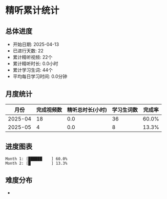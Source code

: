 # 精听累计统计

## 总体进度

- 开始日期: 2025-04-13
- 已进行天数: 22
- 累计精听视频: 22个
- 累计精听时长: 0.0小时
- 累计学习生词: 44个
- 平均每日学习时间: 0.0分钟

## 月度统计

| 月份 | 完成视频数 | 精听总时长(小时) | 学习生词数 | 完成率 |
|-----|-----------|----------------|----------|-------|
| 2025-04 | 18 | 0.0 | 36 | 60.0% |
| 2025-05 | 4 | 0.0 | 8 | 13.3% |

## 进度图表

```
Month 1: [██████    ] 60.0%
Month 2: [█         ] 13.3%
```

## 难度分布

- [简单/中等/困难]: 22 (100.0%)